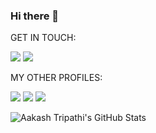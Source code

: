 ### Hi there 👋

GET IN TOUCH:

[<img src="https://img.shields.io/badge/Gmail-D14836?style=for-the-badge&logo=gmail&logoColor=white">](http://google.com/)
[<img src="https://img.shields.io/badge/LinkedIn-0077B5?style=for-the-badge&logo=linkedin&logoColor=white">](http://google.com/)

MY OTHER PROFILES:

[<img src="https://img.shields.io/badge/-Hackerrank-2EC866?style=for-the-badge&logo=HackerRank&logoColor=white">](http://google.com/)
[<img src="https://img.shields.io/badge/Kaggle-20BEFF?style=for-the-badge&logo=Kaggle&logoColor=white">](http://google.com/)
[<img src="https://img.shields.io/badge/-LeetCode-FFA116?style=for-the-badge&logo=LeetCode&logoColor=black">](http://google.com/)


![Aakash Tripathi's GitHub Stats](https://github-readme-stats.vercel.app/api?username=aakash-tripathi&show_icons=true&theme=highcontrast&count_private=true&hide=stars,issues&include_all_commits=1)

